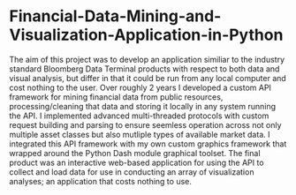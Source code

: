 # Financial-Data-Mining-and-Visualization-Application-in-Python
The aim of this project was to develop an application similiar to the industry standard Bloomberg Data Terminal products with respect to both data and visual analysis, but differ in that it could be run from any local computer and cost nothing to the user. Over roughly 2 years I developed a custom API framework for mining financial data from public resources, processing/cleaning that data and storing it locally in any system running the API. I implemented advanced multi-threaded protocols with custom request building and parsing to ensure seemless operation across not only multiple asset classes but also mutliple types of available market data. I integrated this API framework with my own custom graphics framework that wrapped around the Python Dash module graphical toolset. The final product was an interactive web-based application for using the API to collect and load data for use in conducting an array of visualization analyses; an application that costs nothing to use.

